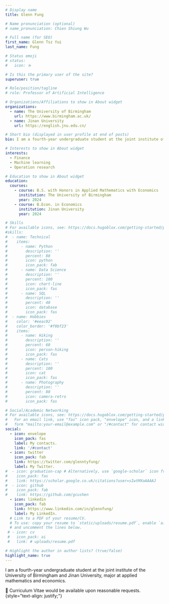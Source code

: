 ```yaml
---
# Display name
title: Glenn Fung

# Name pronunciation (optional)
# name_pronunciation: Chien Shiung Wu

# Full name (for SEO)
first_name: Glenn Tsz Yui
last_name: Fung

# Status emoji
# status:
#   icon: ☕️

# Is this the primary user of the site?
superuser: true

# Role/position/tagline
# role: Professor of Artificial Intelligence

# Organizations/Affiliations to show in About widget
organizations:
  - name: The University of Birmingham
    url: https://www.birmingham.ac.uk/
  - name: Jinan University
    url: https://english.jnu.edu.cn/

# Short bio (displayed in user profile at end of posts)
bio: I am a fourth-year undergraduate student at the joint institute of the University of Birmingham and Jinan University, major at applied mathematics and economics. 

# Interests to show in About widget
interests:
  - Finance
  - Machine learning
  - Operation research

# Education to show in About widget
education:
  courses:
    - course: B.S. with Honors in Applied Mathematics with Economics
      institution: The University of Birmingham
      year: 2024
    - course: B.Econ. in Economics
      institution: Jinan University 
      year: 2024

# Skills
# For available icons, see: https://docs.hugoblox.com/getting-started/page-builder/#icons
#skills:
#  - name: Technical
#    items:
#      - name: Python
#        description: ''
#        percent: 80
#        icon: python
#        icon_pack: fab
#      - name: Data Science
#        description: ''
#        percent: 100
#        icon: chart-line
#        icon_pack: fas
#      - name: SQL
#        description: ''
#        percent: 40
#        icon: database
#        icon_pack: fas
#  - name: Hobbies
#    color: '#eeac02'
#    color_border: '#f0bf23'
#    items:
#      - name: Hiking
#        description: ''
#        percent: 60
#        icon: person-hiking
#        icon_pack: fas
#      - name: Cats
#        description: ''
#        percent: 100
#        icon: cat
#        icon_pack: fas
#      - name: Photography
#        description: ''
#        percent: 80
#        icon: camera-retro
#        icon_pack: fas

# Social/Academic Networking
# For available icons, see: https://docs.hugoblox.com/getting-started/page-builder/#icons
#   For an email link, use "fas" icon pack, "envelope" icon, and a link in the
#   form "mailto:your-email@example.com" or "/#contact" for contact widget.
social:
  - icon: envelope
    icon_pack: fas
    label: My contacts. 
    link: '/#contact'
  - icon: twitter
    icon_pack: fab
    link: https://twitter.com/glenntyfung/
    label: My Twitter. 
#  - icon: graduation-cap # Alternatively, use `google-scholar` icon from `ai` icon pack
#    icon_pack: fas
#    link: https://scholar.google.co.uk/citations?user=sIwtMXoAAAAJ
#  - icon: github
#    icon_pack: fab
#    link: https://github.com/gcushen
  - icon: linkedin
    icon_pack: fab
    link: https://www.linkedin.com/in/glennfung/
    label: My LinkedIn. 
  # Link to a PDF of your resume/CV.
  # To use: copy your resume to `static/uploads/resume.pdf`, enable `ai` icons in `params.yaml`,
  # and uncomment the lines below.
 # - icon: cv
 #   icon_pack: ai
 #   link: # uploads/resume.pdf

# Highlight the author in author lists? (true/false)
highlight_name: true
---
```


I am a fourth-year undergraduate student at the joint institute of the University of Birmingham and Jinan University, major at applied mathematics and economics. 

📑 Curriculum Vitae would be available upon reasonable requests. 
{style="text-align: justify;"}
